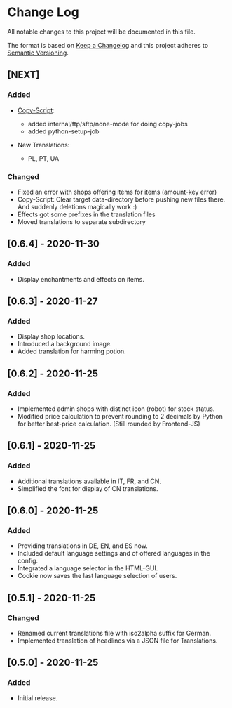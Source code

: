 # Change Log

All notable changes to this project will be documented in this file.
 
The format is based on [Keep a Changelog](http://keepachangelog.com/)
and this project adheres to [Semantic Versioning](http://semver.org/).
 
## [NEXT]

### Added

- [Copy-Script](mc-dealer-copy-execute.bat):
  - added internal/ftp/sftp/none-mode for doing copy-jobs
  - added python-setup-job

- New Translations:
  - PL, PT, UA

### Changed

- Fixed an error with shops offering items for items (amount-key error)
- Copy-Script: Clear target data-directory before pushing new files there. And suddenly deletions magically work :) 
- Effects got some prefixes in the translation files
- Moved translations to separate subdirectory

## [0.6.4] - 2020-11-30

### Added

- Display enchantments and effects on items.

## [0.6.3] - 2020-11-27

### Added

- Display shop locations.
- Introduced a background image.
- Added translation for harming potion.

## [0.6.2] - 2020-11-25

### Added

- Implemented admin shops with distinct icon (robot) for stock status.
- Modified price calculation to prevent rounding to 2 decimals by Python for better best-price calculation. (Still rounded by Frontend-JS)

## [0.6.1] - 2020-11-25

### Added

- Additional translations available in IT, FR, and CN.
- Simplified the font for display of CN translations.

## [0.6.0] - 2020-11-25

### Added

- Providing translations in DE, EN, and ES now.
- Included default language settings and of offered languages in the config.
- Integrated a language selector in the HTML-GUI.
- Cookie now saves the last language selection of users.

## [0.5.1] - 2020-11-25

### Changed

- Renamed current translations file with iso2alpha suffix for German.
- Implemented translation of headlines via a JSON file for Translations.

## [0.5.0] - 2020-11-25

### Added

- Initial release.
